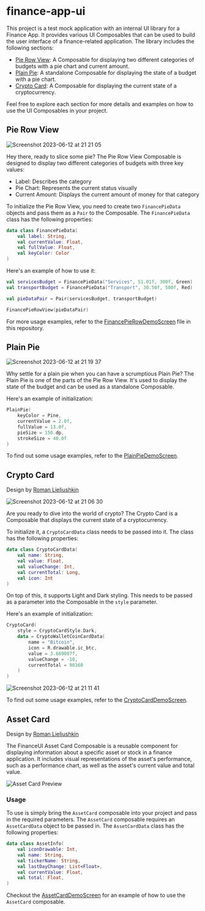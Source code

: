 # finance-app-ui

This project is a test mock application with an internal UI library for a Finance App. It provides various UI Composables that can be used to build the user interface of a finance-related application. The library includes the following sections:

- [Pie Row View](#pie-row-view): A Composable for displaying two different categories of budgets with a pie chart and current amount.
- [Plain Pie](#plain-pie): A standalone Composable for displaying the state of a budget with a pie chart.
- [Crypto Card](#crypto-card): A Composable for displaying the current state of a cryptocurrency.

Feel free to explore each section for more details and examples on how to use the UI Composables in your project.

## Pie Row View
![Screenshot 2023-06-12 at 21 21 05](https://github.com/zurche/finance-app-ui/assets/15671525/c1dbe248-6b28-47df-bc8d-d55f0e9646c3)

Hey there, ready to slice some pie? The Pie Row View Composable is designed to display two different categories of budgets with three key values:
- Label: Describes the category
- Pie Chart: Represents the current status visually
- Current Amount: Displays the current amount of money for that category

To initialize the Pie Row View, you need to create two `FinancePieData` objects and pass them as a `Pair` to the Composable. The `FinancePieData` class has the following properties:
```kotlin
data class FinancePieData(
    val label: String,
    val currentValue: Float,
    val fullValue: Float,
    val keyColor: Color
)
```

Here's an example of how to use it:
```kotlin
val servicesBudget = FinancePieData("Services", 51.01f, 300f, Green)
val transportBudget = FinancePieData("Transport", 30.50f, 500f, Red)

val pieDataPair = Pair(servicesBudget, transportBudget)

FinancePieRowView(pieDataPair)
```

For more usage examples, refer to the [FinancePieRowDemoScreen](https://github.com/zurche/finance-app-ui/blob/main/app/src/main/java/com/az/financeapp/ui/screens/FinancePieRowDemoScreen.kt) file in this repository.


## Plain Pie
![Screenshot 2023-06-12 at 21 19 37](https://github.com/zurche/finance-app-ui/assets/15671525/a0151fa3-70e9-44e6-b7fa-4146a2276a1a)

Why settle for a plain pie when you can have a scrumptious Plain Pie? The Plain Pie is one of the parts of the Pie Row View. It's used to display the state of the budget and can be used as a standalone Composable.

Here's an example of initialization:
```kotlin
PlainPie(
    keyColor = Pine,
    currentValue = 2.0f,
    fullValue = 13.0f,
    pieSize = 150.dp,
    strokeSize = 40.0f
)
```

To find out some usage examples, refer to the [PlainPieDemoScreen](https://github.com/zurche/finance-app-ui/blob/main/app/src/main/java/com/az/financeapp/ui/screens/PlainPieDemoScreen.kt).


## Crypto Card
Design by [Roman Lieliushkin](https://www.linkedin.com/safety/go?url=https%3A%2F%2Fwww.behance.net%2Fozmoweb&trk=flagship-messaging-web&messageThreadUrn=urn%3Ali%3AmessagingThread%3A2-NWY4ZGU0NGEtOGJhMC00MmFiLWE2NDctOTlmOTQ3ZDRmOGIxXzAxMg%3D%3D&lipi=urn%3Ali%3Apage%3Ad_flagship3_messaging_conversation_detail%3BKJxf2ds6QGWE0fko6cjsgw%3D%3D)

![Screenshot 2023-06-12 at 21 06 30](https://github.com/zurche/finance-app-ui/assets/15671525/e30f1c50-672b-4fb0-a07e-7e8aab5978bf)

Are you ready to dive into the world of crypto? The Crypto Card is a Composable that displays the current state of a cryptocurrency.

To initialize it, a `CryptoCardData` class needs to be passed into it. The class has the following properties:
```kotlin
data class CryptoCardData(
    val name: String,
    val value: Float,
    val valueChange: Int,
    val currentTotal: Long,
    val icon: Int
)
```

On top of this, it supports Light and Dark styling. This needs to be passed as a parameter into the Composable in the `style` parameter.

Here's an example of initialization:
```kotlin
CryptoCard(
    style = CryptoCardStyle.Dark,
    data = CryptoWalletCoinCardData(
        name = "Bitcoin",
        icon = R.drawable.ic_btc,
        value = 3.689087f,
        valueChange = -18,
        currentTotal = 98160
    )
)
```
![Screenshot 2023-06-12 at 21 11 41](https://github.com/zurche/finance-app-ui/assets/15671525/ca8c26bd-b854-42a9-b18e-88f78d441907)

To find out some usage examples, refer to the [CryptoCardDemoScreen](https://github.com/zurche/finance-app-ui/blob/main/app/src/main/java/com/az/financeapp/ui/screens/CryptoWalletHomeScreen.kt).


## Asset Card
Design by [Roman Lieliushkin](https://www.linkedin.com/safety/go?url=https%3A%2F%2Fwww.behance.net%2Fozmoweb&trk=flagship-messaging-web&messageThreadUrn=urn%3Ali%3AmessagingThread%3A2-NWY4ZGU0NGEtOGJhMC00MmFiLWE2NDctOTlmOTQ3ZDRmOGIxXzAxMg%3D%3D&lipi=urn%3Ali%3Apage%3Ad_flagship3_messaging_conversation_detail%3BKJxf2ds6QGWE0fko6cjsgw%3D%3D)

The FinanceUI Asset Card Composable is a reusable component for displaying information about a specific asset or stock in a finance application. It includes visual representations of the asset's performance, such as a performance chart, as well as the asset's current value and total value.

![Asset Card Preview](preview.png)

### Usage
To use is simply bring the `AssetCard` composable into your project and pass in the required parameters. The `AssetCard` composable requires an `AssetCardData` object to be passed in. The `AssetCardData` class has the following properties:

```kotlin
data class AssetInfo(
    val iconDrawable: Int,
    val name: String,
    val tickerName: String,
    val lastDayChange: List<Float>,
    val currentValue: Float,
    val total: Float,
)
```

Checkout the [AssetCardDemoScreen]() for an example of how to use the `AssetCard` composable.
